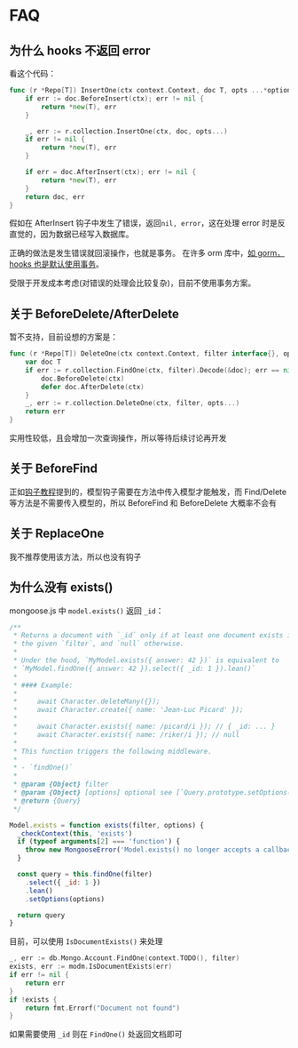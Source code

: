 # FAQ

## 为什么 hooks 不返回 error

看这个代码：

```go
func (r *Repo[T]) InsertOne(ctx context.Context, doc T, opts ...*options.InsertOneOptions) (T, error) {
    if err := doc.BeforeInsert(ctx); err != nil {
        return *new(T), err
    }

    _, err := r.collection.InsertOne(ctx, doc, opts...)
    if err != nil {
        return *new(T), err
    }

    if err = doc.AfterInsert(ctx); err != nil {
        return *new(T), err
    }
    return doc, err
}
```

假如在 AfterInsert 钩子中发生了错误，返回`nil, error`，这在处理 error 时是反直觉的，因为数据已经写入数据库。

正确的做法是发生错误就回滚操作，也就是事务。
在许多 orm 库中，[如 gorm，hooks 也是默认使用事务](https://gorm.io/zh_CN/docs/transactions.html)。

受限于开发成本考虑(对错误的处理会比较复杂)，目前不使用事务方案。

## 关于 BeforeDelete/AfterDelete

暂不支持，目前设想的方案是：

```go
func (r *Repo[T]) DeleteOne(ctx context.Context, filter interface{}, opts ...*options.DeleteOptions) error {
    var doc T
    if err := r.collection.FindOne(ctx, filter).Decode(&doc); err == nil {
        doc.BeforeDelete(ctx)
        defer doc.AfterDelete(ctx)
    }
    _, err := r.collection.DeleteOne(ctx, filter, opts...)
    return err
}
```

实用性较低，且会增加一次查询操作，所以等待后续讨论再开发

## 关于 BeforeFind

正如[钩子教程](/zh/reference/hooks)提到的，模型钩子需要在方法中传入模型才能触发，而 Find/Delete 等方法是不需要传入模型的，所以 BeforeFind 和 BeforeDelete 大概率不会有

## 关于 ReplaceOne

我不推荐使用该方法，所以也没有钩子

## 为什么没有 exists()

mongoose.js 中 `model.exists()` 返回 `_id`：

```js
/**
 * Returns a document with `_id` only if at least one document exists in the database that matches
 * the given `filter`, and `null` otherwise.
 *
 * Under the hood, `MyModel.exists({ answer: 42 })` is equivalent to
 * `MyModel.findOne({ answer: 42 }).select({ _id: 1 }).lean()`
 *
 * #### Example:
 *
 *     await Character.deleteMany({});
 *     await Character.create({ name: 'Jean-Luc Picard' });
 *
 *     await Character.exists({ name: /picard/i }); // { _id: ... }
 *     await Character.exists({ name: /riker/i }); // null
 *
 * This function triggers the following middleware.
 *
 * - `findOne()`
 *
 * @param {Object} filter
 * @param {Object} [options] optional see [`Query.prototype.setOptions()`](https://mongoosejs.com/docs/api/query.html#Query.prototype.setOptions())
 * @return {Query}
 */

Model.exists = function exists(filter, options) {
  _checkContext(this, 'exists')
  if (typeof arguments[2] === 'function') {
    throw new MongooseError('Model.exists() no longer accepts a callback')
  }

  const query = this.findOne(filter)
    .select({ _id: 1 })
    .lean()
    .setOptions(options)

  return query
}
```

目前，可以使用 `IsDocumentExists()` 来处理

```go
_, err := db.Mongo.Account.FindOne(context.TODO(), filter)
exists, err := modm.IsDocumentExists(err)
if err != nil {
    return err
}
if !exists {
    return fmt.Errorf("Document not found")
}
```

如果需要使用 `_id` 则在 `FindOne()` 处返回文档即可
